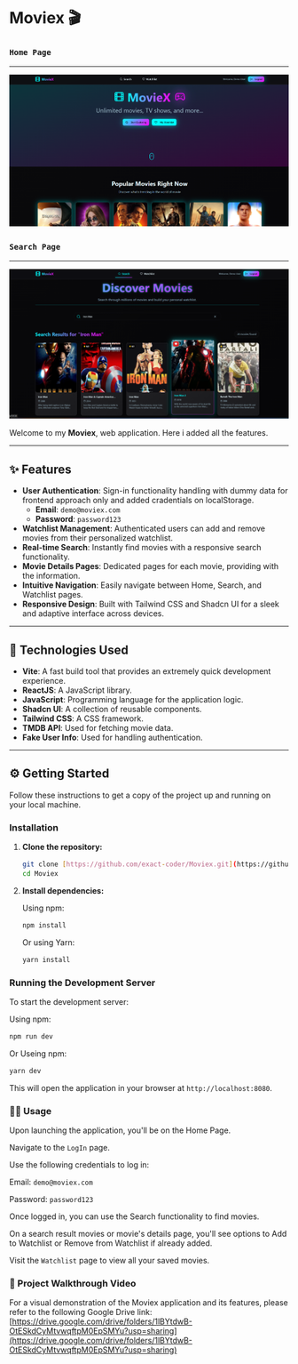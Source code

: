 # Moviex 🎬

### `Home Page`
---
[![Home Page Screenshot](public/HomePage.png)](public/HomePage.png)
### `Search Page`
---
[![Search Page Screenshot](public/SearchPage.png)](public/SearchPage.png)

Welcome to my **Moviex**, web application. Here i added all the features.

---

## ✨ Features

* **User Authentication**: Sign-in functionality handling with dummy data for frontend approach only and added cradentials on localStorage.
    * **Email**: `demo@moviex.com`
    * **Password**: `password123`
* **Watchlist Management**: Authenticated users can add and remove movies from their personalized watchlist.
* **Real-time Search**: Instantly find movies with a responsive search functionality.
* **Movie Details Pages**: Dedicated pages for each movie, providing with the information.
* **Intuitive Navigation**: Easily navigate between Home, Search, and Watchlist pages.
* **Responsive Design**: Built with Tailwind CSS and Shadcn UI for a sleek and adaptive interface across devices.

---

## 🚀 Technologies Used

* **Vite**: A fast build tool that provides an extremely quick development experience.
* **ReactJS**: A JavaScript library.
* **JavaScript**: Programming language for the application logic.
* **Shadcn UI**: A collection of reusable components.
* **Tailwind CSS**: A CSS framework.
* **TMDB API**: Used for fetching movie data.
* **Fake User Info**: Used for handling authentication.

---

## ⚙️ Getting Started

Follow these instructions to get a copy of the project up and running on your local machine.


### Installation

1.  **Clone the repository:**

    ```bash
    git clone [https://github.com/exact-coder/Moviex.git](https://github.com/exact-coder/Moviex.git)
    cd Moviex
    ```

2.  **Install dependencies:**

    Using npm:
    ```bash
    npm install
    ```
    Or using Yarn:
    ```bash
    yarn install
    ```


### Running the Development Server

To start the development server:

Using npm:
```bash
npm run dev
```
Or Useing npm:
```bash
yarn dev
```
This will open the application in your browser at `http://localhost:8080`.

### 🧑‍💻 Usage
Upon launching the application, you'll be on the Home Page.

Navigate to the `LogIn` page.

Use the following  credentials to log in:

Email: `demo@moviex.com`

Password: `password123`

Once logged in, you can use the Search functionality to find movies.

On a search result movies or movie's details page, you'll see options to Add to Watchlist or Remove from Watchlist if already added.

Visit the `Watchlist` page to view all your saved movies.

### 🎥 Project Walkthrough Video
For a visual demonstration of the Moviex application and its features, please refer to the following Google Drive link: [https://drive.google.com/drive/folders/1lBYtdwB-OtESkdCyMtvwqftpM0EpSMYu?usp=sharing](https://drive.google.com/drive/folders/1lBYtdwB-OtESkdCyMtvwqftpM0EpSMYu?usp=sharing)

